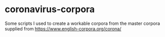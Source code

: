 # coronavirus-corpora
Some scripts I used to create a workable corpora from the master corpora supplied from https://www.english-corpora.org/corona/
